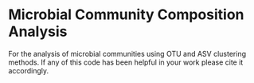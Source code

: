# Microbial Community Composition Analysis
For the analysis of microbial communities using OTU and ASV clustering methods. 
If any of this code has been helpful in your work please cite it accordingly. 